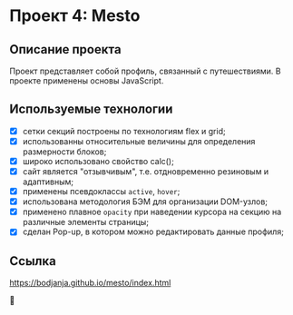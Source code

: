 # Проект 4: Mesto

## Описание проекта
Проект представляет собой профиль, связанный с путешествиями. В проекте применены основы JavaScript.

## Используемые технологии
- [x] сетки секций построены по технологиям flex и grid;
- [x] использованны относительные величины для определения размерности блоков;
- [x] широко использовано свойство calc();
- [x] сайт является "отзывчивым", т.е. отдновременно резиновым и адаптивным;
- [x] применены псевдоклассы ```active```, ```hover```;
- [x] использована методология БЭМ для организации DOM-узлов;
- [x] применено плавное ```opacity``` при наведении курсора на секцию на различные элементы страницы;
- [x] сделан Pop-up, в котором можно редактировать данные профиля;

## Ссылка
https://bodjanja.github.io/mesto/index.html

:rocket: